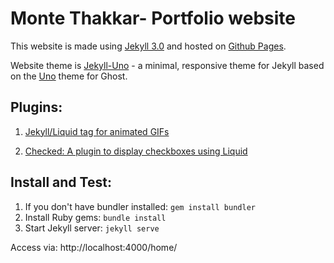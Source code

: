# Monte Thakkar- Portfolio website

This website is made using [Jekyll 3.0](https://jekyllrb.com/news/2015/10/26/jekyll-3-0-released/) and hosted on [Github Pages](https://pages.github.com/). 

Website theme is [Jekyll-Uno](https://github.com/joshgerdes/jekyll-uno) - a minimal, responsive theme for Jekyll based on the [Uno](https://github.com/daleanthony/Uno) theme for Ghost.

## Plugins: 
1. [Jekyll/Liquid tag for animated GIFs](https://github.com/ttscoff/JekyllPlugins/tree/master/GifTag)

2. [Checked: A plugin to display checkboxes using Liquid](https://tuananh.org/2014/08/04/writing-your-first-jekyll-plugin/)

## Install and Test:
1. If you don't have bundler installed: ```gem install bundler```
2. Install Ruby gems: ```bundle install```
3. Start Jekyll server: ```jekyll serve```

Access via: http://localhost:4000/home/
